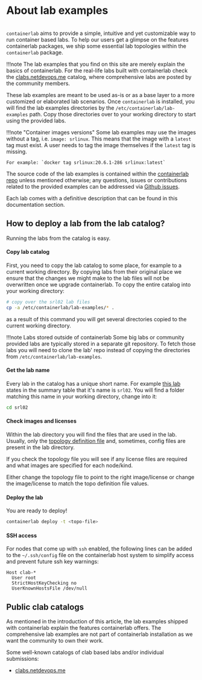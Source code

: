 # About lab examples
<script type="text/javascript" src="https://cdn.jsdelivr.net/gh/hellt/drawio-js@main/embed2.js" async></script>

<div class="mxgraph" style="max-width:100%;border:1px solid transparent;margin:0 auto; display:block;" data-mxgraph="{&quot;page&quot;:4,&quot;zoom&quot;:1,&quot;highlight&quot;:&quot;#0000ff&quot;,&quot;nav&quot;:true,&quot;check-visible-state&quot;:true,&quot;resize&quot;:true,&quot;url&quot;:&quot;https://raw.githubusercontent.com/srl-labs/containerlab/diagrams/containerlab.drawio&quot;}"></div>


`containerlab` aims to provide a simple, intuitive and yet customizable way to run container based labs. To help our users get a glimpse on the features containerlab packages, we ship some essential lab topologies within the `containerlab` package.

!!!note
    The lab examples that you find on this site are merely explain the basics of containerlab. For the real-life labs built with containerlab check the [clabs.netdevops.me](https://clabs.netdevops.me) catalog, where comprehensive labs are posted by the community members.

These lab examples are meant to be used as-is or as a base layer to a more customized or elaborated lab scenarios. Once `containerlab` is installed, you will find the lab examples directories by the `/etc/containerlab/lab-examples` path.  Copy those directories over to your working directory to start using the provided labs.

!!!note "Container images versions"
    Some lab examples may use the images without a tag, i.e. `image: srlinux`. This means that the image with a `latest` tag must exist. A user needs to tag the image themselves if the `latest` tag is missing.

    For example: `docker tag srlinux:20.6.1-286 srlinux:latest`

The source code of the lab examples is contained within the [containerlab repo](https://github.com/srl-labs/containerlab/tree/master/lab-examples) unless mentioned otherwise; any questions, issues or contributions related to the provided examples can be addressed via [Github issues](https://github.com/srl-labs/containerlab/issues).

Each lab comes with a definitive description that can be found in this documentation section.

## How to deploy a lab from the lab catalog?
Running the labs from the catalog is easy.

#### Copy lab catalog
First, you need to copy the lab catalog to some place, for example to a current working directory. By copying labs from their original place we ensure that the changes we might make to the lab files will not be overwritten once we upgrade containerlab. To copy the entire catalog into your working directory:

```bash
# copy over the srl02 lab files
cp -a /etc/containerlab/lab-examples/* .
```

as a result of this command you will get several directories copied to the current working directory.

!!!note Labs stored outside of containerlab
    Some big labs or community provided labs are typically stored in a separate git repository. To fetch those labs you will need to clone the lab' repo instead of copying the directories from `/etc/containerlab/lab-examples`.

#### Get the lab name
Every lab in the catalog has a unique short name. For example [this lab](two-srls.md) states in the summary table that it's name is `srl02`. You will find a folder matching this name in your working directory, change into it:
```bash
cd srl02
```

#### Check images and licenses
Within the lab directory you will find the files that are used in the lab. Usually, only the [topology definition file](../manual/topo-def-file.md) and, sometimes, config files are present in the lab directory.

If you check the topology file you will see if any license files are required and what images are specified for each node/kind.

Either change the topology file to point to the right image/license or change the image/license to match the topo definition file values.

#### Deploy the lab
You are ready to deploy!

```bash
containerlab deploy -t <topo-file>
```

#### SSH access
For nodes that come up with `ssh` enabled, the following lines can be added to the `~/.ssh/config` file on the containerlab host system to simplify access and prevent future ssh key warnings:

```
Host clab-*
  User root
  StrictHostKeyChecking no
  UserKnownHostsFile /dev/null
```

## Public clab catalogs
As mentioned in the introduction of this article, the lab examples shipped with containerlab explain the features containerlab offers. The comprehensive lab examples are not part of containerlab installation as we want the community to own their work.

Some well-known catalogs of clab based labs and/or individual submissions:

* [clabs.netdevops.me](https://clabs.netdevops.me)